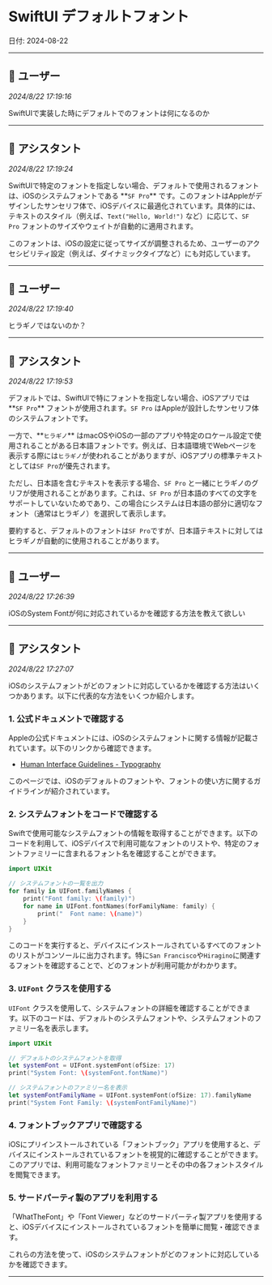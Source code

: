 # SwiftUI デフォルトフォント

日付: 2024-08-22

---

## 👤 ユーザー
*2024/8/22 17:19:16*

SwiftUIで実装した時にデフォルトでのフォントは何になるのか

---

## 🤖 アシスタント
*2024/8/22 17:19:24*

SwiftUIで特定のフォントを指定しない場合、デフォルトで使用されるフォントは、iOSのシステムフォントである \*\*`SF Pro`\*\* です。このフォントはAppleがデザインしたサンセリフ体で、iOSデバイスに最適化されています。具体的には、テキストのスタイル（例えば、`Text("Hello, World!")` など）に応じて、`SF Pro` フォントのサイズやウェイトが自動的に適用されます。

このフォントは、iOSの設定に従ってサイズが調整されるため、ユーザーのアクセシビリティ設定（例えば、ダイナミックタイプなど）にも対応しています。

---

## 👤 ユーザー
*2024/8/22 17:19:40*

ヒラギノではないのか？

---

## 🤖 アシスタント
*2024/8/22 17:19:53*

デフォルトでは、SwiftUIで特にフォントを指定しない場合、iOSアプリでは \*\*`SF Pro`\*\* フォントが使用されます。`SF Pro` はAppleが設計したサンセリフ体のシステムフォントです。

一方で、\*\*`ヒラギノ`\*\* はmacOSやiOSの一部のアプリや特定のロケール設定で使用されることがある日本語フォントです。例えば、日本語環境でWebページを表示する際には`ヒラギノ`が使われることがありますが、iOSアプリの標準テキストとしては`SF Pro`が優先されます。

ただし、日本語を含むテキストを表示する場合、`SF Pro` と一緒にヒラギノのグリフが使用されることがあります。これは、`SF Pro` が日本語のすべての文字をサポートしていないためであり、この場合にシステムは日本語の部分に適切なフォント（通常はヒラギノ）を選択して表示します。

要約すると、デフォルトのフォントは`SF Pro`ですが、日本語テキストに対してはヒラギノが自動的に使用されることがあります。

---

## 👤 ユーザー
*2024/8/22 17:26:39*

iOSのSystem Fontが何に対応されているかを確認する方法を教えて欲しい

---

## 🤖 アシスタント
*2024/8/22 17:27:07*

iOSのシステムフォントがどのフォントに対応しているかを確認する方法はいくつかあります。以下に代表的な方法をいくつか紹介します。

### 1. **公式ドキュメントで確認する**
Appleの公式ドキュメントには、iOSのシステムフォントに関する情報が記載されています。以下のリンクから確認できます。

- [Human Interface Guidelines - Typography](https://developer.apple.com/design/human-interface-guidelines/ios/visual-design/typography/)

このページでは、iOSのデフォルトのフォントや、フォントの使い方に関するガイドラインが紹介されています。

### 2. **システムフォントをコードで確認する**
Swiftで使用可能なシステムフォントの情報を取得することができます。以下のコードを利用して、iOSデバイスで利用可能なフォントのリストや、特定のフォントファミリーに含まれるフォント名を確認することができます。

```swift
import UIKit

// システムフォントの一覧を出力
for family in UIFont.familyNames {
    print("Font family: \(family)")
    for name in UIFont.fontNames(forFamilyName: family) {
        print("  Font name: \(name)")
    }
}
```

このコードを実行すると、デバイスにインストールされているすべてのフォントのリストがコンソールに出力されます。特に`San Francisco`や`Hiragino`に関連するフォントを確認することで、どのフォントが利用可能かがわかります。

### 3. **`UIFont` クラスを使用する**
`UIFont` クラスを使用して、システムフォントの詳細を確認することができます。以下のコードは、デフォルトのシステムフォントや、システムフォントのファミリー名を表示します。

```swift
import UIKit

// デフォルトのシステムフォントを取得
let systemFont = UIFont.systemFont(ofSize: 17)
print("System Font: \(systemFont.fontName)")

// システムフォントのファミリー名を表示
let systemFontFamilyName = UIFont.systemFont(ofSize: 17).familyName
print("System Font Family: \(systemFontFamilyName)")
```

### 4. **フォントブックアプリで確認する**
iOSにプリインストールされている「フォントブック」アプリを使用すると、デバイスにインストールされているフォントを視覚的に確認することができます。このアプリでは、利用可能なフォントファミリーとその中の各フォントスタイルを閲覧できます。

### 5. **サードパーティ製のアプリを利用する**
「WhatTheFont」や「Font Viewer」などのサードパーティ製アプリを使用すると、iOSデバイスにインストールされているフォントを簡単に閲覧・確認できます。

これらの方法を使って、iOSのシステムフォントがどのフォントに対応しているかを確認できます。

---
